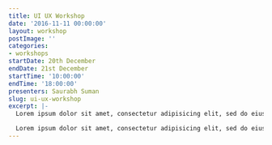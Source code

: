 ```yaml
---
title: UI UX Workshop
date: '2016-11-11 00:00:00'
layout: workshop
postImage: ''
categories:
- workshops
startDate: 20th December
endDate: 21st December
startTime: '10:00:00'
endTime: '18:00:00'
presenters: Saurabh Suman
slug: ui-ux-workshop
excerpt: |-
  Lorem ipsum dolor sit amet, consectetur adipisicing elit, sed do eiusmod tempor incididunt ut labore et dolore magna aliqua.

  Lorem ipsum dolor sit amet, consectetur adipisicing elit, sed do eiusmod tempor incididunt ut labore et dolore magna aliqua. Ut enim ad minim veniam, quis nostrud exercitation ullamco laboris nisi ut aliquip ex ea commodo consequat. Duis aute irure dolor in reprehenderit in voluptate velit esse cillum dolore eu fugiat nulla pariatur. Excepteur sint occaecat cupidatat non proident, sunt in culpa qui officia deserunt mollit anim id est laborum.
---
```

